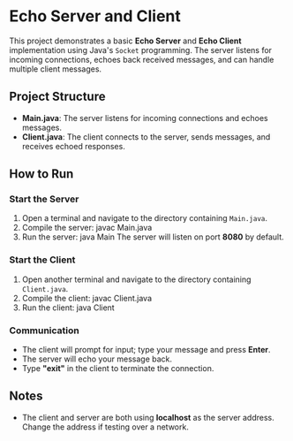 # Echo Server and Client

This project demonstrates a basic **Echo Server** and **Echo Client** implementation using Java's `Socket` programming. The server listens for incoming connections, echoes back received messages, and can handle multiple client messages.

## Project Structure

- **Main.java**: The server listens for incoming connections and echoes messages.
- **Client.java**: The client connects to the server, sends messages, and receives echoed responses.

## How to Run

### Start the Server
1. Open a terminal and navigate to the directory containing `Main.java`.
2. Compile the server:
    javac Main.java
3. Run the server:
    java Main
   The server will listen on port **8080** by default.

### Start the Client
1. Open another terminal and navigate to the directory containing `Client.java`.
2. Compile the client:
    javac Client.java
3. Run the client:
    java Client

### Communication
- The client will prompt for input; type your message and press **Enter**.
- The server will echo your message back.
- Type **"exit"** in the client to terminate the connection.


## Notes
- The client and server are both using **localhost** as the server address. Change the address if testing over a network.

